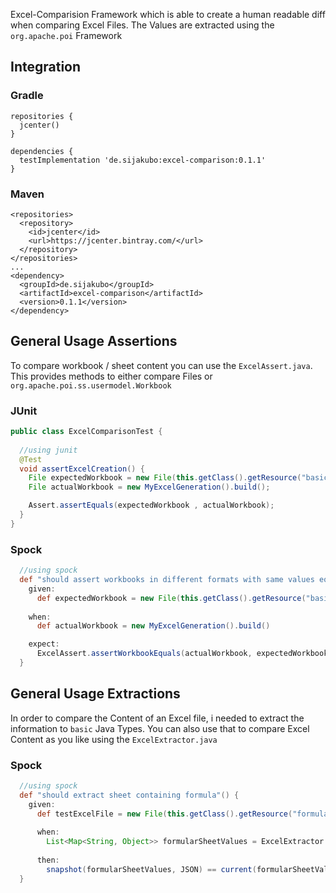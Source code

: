 Excel-Comparision Framework which is able to create a human readable diff when comparing Excel Files. The Values are extracted using the `org.apache.poi` Framework  

## Integration 

### Gradle
```
repositories {
  jcenter()
}

dependencies {
  testImplementation 'de.sijakubo:excel-comparison:0.1.1'
}
```
### Maven
```
<repositories>
  <repository>
    <id>jcenter</id>
    <url>https://jcenter.bintray.com/</url>
  </repository>
</repositories>
...
<dependency>
  <groupId>de.sijakubo</groupId>
  <artifactId>excel-comparison</artifactId>
  <version>0.1.1</version>
</dependency>
```

## General Usage Assertions

To compare workbook / sheet content you can use the `ExcelAssert.java`. This provides methods to either compare Files or `org.apache.poi.ss.usermodel.Workbook` 

### JUnit
```java
public class ExcelComparisonTest {
  
  //using junit  
  @Test
  void assertExcelCreation() {
    File expectedWorkbook = new File(this.getClass().getResource("basic_sample.xls").getFile());
    File actualWorkbook = new MyExcelGeneration().build();

    Assert.assertEquals(expectedWorkbook , actualWorkbook);
  }
}
```

### Spock
```groovy
  //using spock  
  def "should assert workbooks in different formats with same values equal"() {
    given:
      def expectedWorkbook = new File(this.getClass().getResource("basic_sample.xls").getFile())
    
    when:
      def actualWorkbook = new MyExcelGeneration().build()

    expect:
      ExcelAssert.assertWorkbookEquals(actualWorkbook, expectedWorkbook)
  }
```

## General Usage Extractions

In order to compare the Content of an Excel file, i needed to extract the information to `basic` Java Types. 
You can also use that to compare Excel Content as you like using the `ExcelExtractor.java`

### Spock
```groovy
  //using spock  
  def "should extract sheet containing formula"() {
    given:
      def testExcelFile = new File(this.getClass().getResource("formula_sample.xlsx").getFile())
  
      when:
        List<Map<String, Object>> formularSheetValues = ExcelExtractor.extractSheetValues(testExcelFile, 0)
  
      then:
        snapshot(formularSheetValues, JSON) == current(formularSheetValues, JSON)
  }
```
